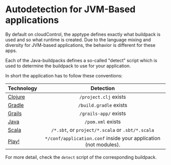 # Autodetection for JVM-Based applications

By default on cloudControl, the apptype defines exactly what buildpack is used and so what runtime is created. Due to the language mixing and diversity for JVM-based applications, the behavior is different for these apps. 

Each of the Java-buildpacks defines a so-called "detect" script which is used to determine the buildpack to use for your application. 

In short the application has to follow these conventions: 

|Technology|Detection|
|:---------|:----------:|
|[Clojure][buildpack-clojure]|`/project.clj` exists|
|[Gradle][buildpack-gradle]|`/build.gradle` exists|
|[Grails][buildpack-grails]|`/grails-app/` exists|
|[Java][buildpack-java]|`/pom.xml` exists|
|[Scala][buildpack-scala]|`/*.sbt`, or `project/*.scala` or `.sbt/*.scala`|
|[Play!][buildpack-play]|`*/conf/application.conf` inside your application (not modules). |

For more detail, check the `detect` script of the corresponding buildpack. 

[buildpack-clojure]: https://github.com/cloudControl/buildpack-clojure
[buildpack-gradle]: https://github.com/cloudControl/buildpack-gradle
[buildpack-grails]: https://github.com/cloudControl/buildpack-grails
[buildpack-java]: https://github.com/cloudControl/buildpack-java
[buildpack-scala]: https://github.com/cloudControl/buildpack-scala
[buildpack-play]: https://github.com/cloudControl/buildpack-play
